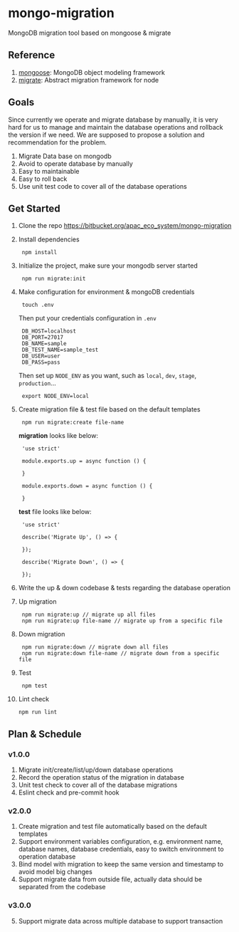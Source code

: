 # mongo-migration
MongoDB migration tool based on mongoose & migrate

## Reference
1. [mongoose](https://mongoosejs.com/docs/index.html): MongoDB object modeling framework
2. [migrate](https://github.com/tj/node-migrate): Abstract migration framework for node

## Goals
Since currently we operate and migrate database by manually, it is very hard for us to manage and maintain the database operations and rollback the    version if we need. We are supposed to propose a solution and recommendation for the problem.

1. Migrate Data base on mongodb 
2. Avoid to operate database by manually
3. Easy to maintainable 
4. Easy to roll back
5. Use unit test code to cover all of the database operations

## Get Started

1. Clone the repo https://bitbucket.org/apac_eco_system/mongo-migration
2. Install dependencies

		npm install

3. Initialize the project, make sure your mongodb server started

		npm run migrate:init
	
4. Make configuration for environment & mongoDB credentials

		touch .env

	Then put your credentials configuration in `.env`
	
		DB_HOST=localhost
		DB_PORT=27017
		DB_NAME=sample
		DB_TEST_NAME=sample_test
		DB_USER=user
		DB_PASS=pass

	Then set up `NODE_ENV` as you want, such as `local`, `dev`, `stage`, `production`... 
	
		export NODE_ENV=local

	
5. Create migration file & test file based on the default templates

		npm run migrate:create file-name
	
	**migration** looks like below:
	
		'use strict'
	
		module.exports.up = async function () {
		
		}
		
		module.exports.down = async function () {
		
		}
	
	**test** file looks like below:
	
		'use strict'
	
		describe('Migrate Up', () => {
		
		});
		
		describe('Migrate Down', () => {
		
		});

6. Write the up & down codebase & tests regarding the database operation
	
7. Up migration

		npm run migrate:up // migrate up all files
		npm run migrate:up file-name // migrate up from a specific file
	
8. Down migration

		npm run migrate:down // migrate down all files
		npm run migrate:down file-name // migrate down from a specific file
	
9. Test

		npm test
	
10. Lint check

		npm run lint
	
	
## Plan & Schedule

### v1.0.0

1. Migrate init/create/list/up/down database operations
2. Record the operation status of the migration in database
3. Unit test check to cover all of the database migrations
4. Eslint check and pre-commit hook

### v2.0.0

1. Create migration and test file automatically based on the default templates
2. Support environment variables configuration, e.g. environment name, database names, database credentials, easy to switch environment to operation database
3. Bind model with migration to keep the same version and timestamp to avoid model big changes
4. Support migrate data from outside file, actually data should be separated from the codebase

### v3.0.0
5. Support migrate data across multiple database to support transaction



	